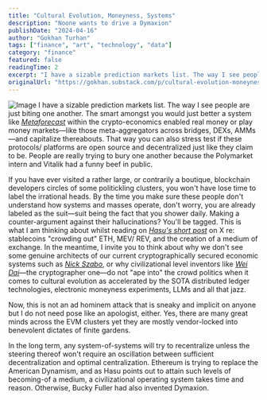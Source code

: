 ```yaml
---
title: "Cultural Evolution, Moneyness, Systems"
description: "Noone wants to drive a Dymaxion"
publishDate: "2024-04-16"
author: "Gokhan Turhan"
tags: ["finance", "art", "technology", "data"]
category: "finance"
featured: false
readingTime: 2
excerpt: "I have a sizable prediction markets list. The way I see people are just biting one another. The smart amongst you would just better a system like Metaforecast within the crypto-economics enabled real..."
originalUrl: "https://gokhan.substack.com/p/cultural-evolution-moneyness-systems"
---
```


![Image](/blog/images/cultural-evolution-moneyness-systems-1752996707506.jpeg)
I have a sizable prediction markets list. The way I see people are just biting one another. The smart amongst you would just better a system like *[Metaforecast](https://x.com/metaforecast?utm_source=gokhan.beehiiv.com)* within the crypto-economics enabled real money or play money markets—like those meta-aggregators across bridges, DEXs, AMMs—and capitalize thereabouts. That way you can also stress test if these protocols/ platforms are open source and decentralized just like they claim to be. People are really trying to bury one another because the Polymarket intern and Vitalik had a funny beef in public.

If you have ever visited a rather large, or contrarily a boutique, blockchain developers circles of some politickling clusters, you won't have lose time to label the irrational heads. By the time you make sure these people don't understand how systems and masses operate, don't worry, you are already labeled as the suit—suit being the fact that you shower daily. Making a counter-argument against their hallucinations? You'll be tagged. This is what I am thinking about whilst reading on *[Hasu's short post](https://x.com/hasufl/status/1912439030030999586?utm_source=gokhan.beehiiv.com)* on X re: stablecoins "crowding out" ETH, MEV/ REV, and the creation of a medium of exchange. In the meantime, I invite you to think about why we don't see some genuine architects of our current cryptographically secured economic systems such as *[Nick Szabo](https://x.com/NickSzabo4?utm_source=gokhan.beehiiv.com)*, or why civilizational level inventors like *[Wei Dai](https://x.com/weidai11?utm_source=gokhan.beehiiv.com)*—the cryptographer one—do not "ape into" the crowd politics when it comes to cultural evolution as accelerated by the SOTA distributed ledger technologies, electronic moneyness experiments, LLMs and all that jazz.

Now, this is not an ad hominem attack that is sneaky and implicit on anyone but I do not need pose like an apologist, either. Yes, there are many great minds across the EVM clusters yet they are mostly vendor-locked into benevolent dictates of finite gardens.

In the long term, any system-of-systems will try to recentralize unless the steering thereof won't require an oscillation between sufficient decentralization and optimal centralization. Ethereum is trying to replace the American Dynamism, and as Hasu points out to attain such levels of becoming-of a medium, a civilizational operating system takes time and reason. Otherwise, Bucky Fuller had also invented Dymaxion.